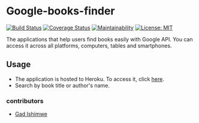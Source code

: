 # Google-books-finder

[![Build Status](https://travis-ci.org/gadishimwe/Google-books-finder.svg?branch=develop)](https://travis-ci.org/gadishimwe/Google-books-finder)
[![Coverage Status](https://coveralls.io/repos/github/gadishimwe/Google-books-finder/badge.svg?branch=develop)](https://coveralls.io/github/gadishimwe/Google-books-finder?branch=develop)
[![Maintainability](https://api.codeclimate.com/v1/badges/c0908bffe343e364ce47/maintainability)](https://codeclimate.com/github/gadishimwe/Google-books-finder/maintainability)
[![License: MIT](https://img.shields.io/badge/License-MIT-blue.svg)](https://opensource.org/licenses/MIT)

The applications that help users find books easily with Google API. You can access it across all platforms, computers, tables and smartphones.

## Usage

- The application is hosted to Heroku. To access it, click [here](https://g-books-finder.herokuapp.com/).
- Search by book title or author's name.


### contributors 
- [Gad Ishimwe](https://github.com/gadishimwe)
